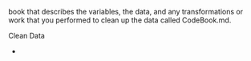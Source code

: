 book that describes the variables, the data, and any transformations or work that you performed to clean up the data called CodeBook.md. 

Clean Data

- 
